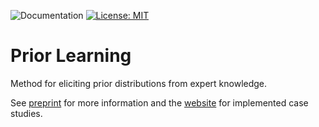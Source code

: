 ![Documentation](https://github.com/florence-bockting/PriorLearning/actions/workflows/docs.yml/badge.svg)
[![License: MIT](https://img.shields.io/badge/License-MIT-red.svg)](https://opensource.org/licenses/MIT)

# Prior Learning
Method for eliciting prior distributions from expert knowledge.

See [preprint](https://arxiv.org/abs/2308.11672) for more information and the [website](https://florence-bockting.github.io/PriorLearning/) for implemented case studies.
